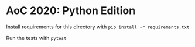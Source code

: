 # AoC 2020: Python Edition

Install requirements for this directory with `pip install -r requirements.txt`

Run the tests with `pytest`
